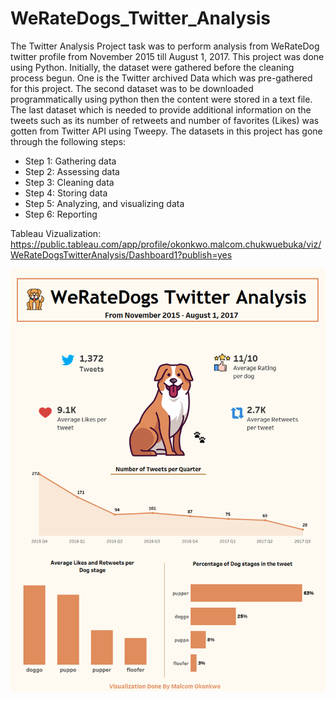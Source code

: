 # WeRateDogs_Twitter_Analysis

The Twitter Analysis Project task was to perform analysis from WeRateDog twitter profile from 
November 2015 till August 1, 2017. This project was done using Python.
Initially, the dataset were gathered before the cleaning process begun. One is the Twitter 
archived Data which was pre-gathered for this project. The second dataset was to be 
downloaded programmatically using python then the content were stored in a text file. The last 
dataset which is needed to provide additional information on the tweets such as its number of 
retweets and number of favorites (Likes) was gotten from Twitter API using Tweepy.
The datasets in this project has gone through the following steps:
- Step 1: Gathering data
- Step 2: Assessing data
- Step 3: Cleaning data
- Step 4: Storing data
- Step 5: Analyzing, and visualizing data
- Step 6: Reporting

Tableau Vizualization: https://public.tableau.com/app/profile/okonkwo.malcom.chukwuebuka/viz/WeRateDogsTwitterAnalysis/Dashboard1?publish=yes

![](https://github.com/Ebuka456/WeRateDogs_Twitter_Analysis/blob/main/Dashboard%20Updated.png)
